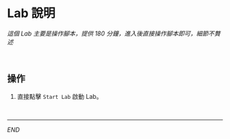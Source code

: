 # Lab 說明

_這個 Lab 主要是操作腳本，提供 180 分鐘，進入後直接操作腳本即可，細節不贅述_

<br>

## 操作

1. 直接點擊 `Start Lab` 啟動 Lab。

<br>

___

_END_